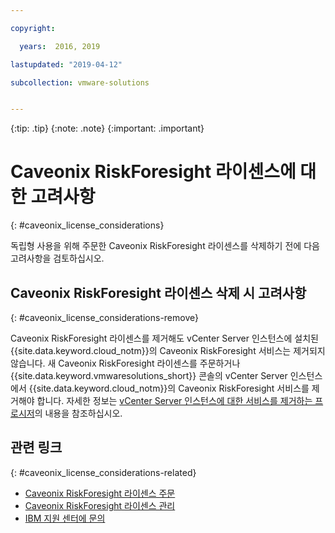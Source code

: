 ```yaml
---

copyright:

  years:  2016, 2019

lastupdated: "2019-04-12"

subcollection: vmware-solutions


---
```


{:tip: .tip}
{:note: .note}
{:important: .important}

# Caveonix RiskForesight 라이센스에 대한 고려사항
{: #caveonix_license_considerations}

독립형 사용을 위해 주문한 Caveonix RiskForesight 라이센스를 삭제하기 전에 다음 고려사항을 검토하십시오.

## Caveonix RiskForesight 라이센스 삭제 시 고려사항
{: #caveonix_license_considerations-remove}

Caveonix RiskForesight 라이센스를 제거해도 vCenter Server 인스턴스에 설치된 {{site.data.keyword.cloud_notm}}의 Caveonix RiskForesight 서비스는 제거되지 않습니다. 새 Caveonix RiskForesight 라이센스를 주문하거나 {{site.data.keyword.vmwaresolutions_short}} 콘솔의 vCenter Server 인스턴스에서 {{site.data.keyword.cloud_notm}}의 Caveonix RiskForesight 서비스를 제거해야 합니다. 자세한 정보는 [vCenter Server 인스턴스에 대한 서비스를 제거하는 프로시저](/docs/services/vmwaresolutions/services?topic=vmware-solutions-vc_addingremovingservices#vc_addingremovingservices-removing-procedure)의 내용을 참조하십시오.

## 관련 링크
{: #caveonix_license_considerations-related}

* [Caveonix RiskForesight 라이센스 주문](/docs/services/vmwaresolutions/services?topic=vmware-solutions-caveonix_license_ordering)
* [Caveonix RiskForesight 라이센스 관리](/docs/services/vmwaresolutions/services?topic=vmware-solutions-caveonix_license_managing)
* [IBM 지원 센터에 문의](/docs/services/vmwaresolutions/vmonic?topic=vmware-solutions-trbl_support)
